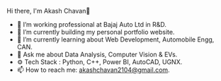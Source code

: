  Hi there, I'm Akash Chavan👋
 
- 🏢 I’m working professional at Bajaj Auto Ltd in R&D.
- 🔭 I’m currently building my personal portfolio website.
- 🌱 I’m currently learning about Web Development, Automobile Engg, CAN.
- 💬 Ask me about Data Analysis, Computer Vision & EVs.
- ⚙️ Tech Stack : Python, C++, Power BI, AutoCAD, UGNX.
- 📫 How to reach me: akashchavan2104@gmail.com.
<!---
akashchavan2104/akashchavan2104 is a ✨ special ✨ repository because its `README.md` (this file) appears on your GitHub profile.
You can click the Preview link to take a look at your changes.
--->
